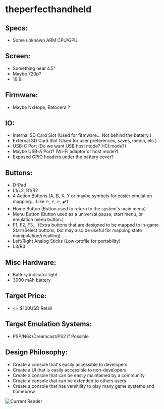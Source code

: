 # theperfecthandheld

## Specs:
* Some unknown ARM CPU/GPU

## Screen:
* Something near 4.5"
* Maybe 720p?
* 16:9

## Firmware:
* Maybe NxHope, Batocera ?

## IO:
* Internal SD Card Slot (Used for firmware... Not behind the battery.)
* External SD Card Slot (Used for user preferences, saves, media, etc.)
* USB-C Port (Do we want USB host mode? HCI mode?)
* Maybe USB-A Port? (Wi-Fi adaptor or host mode?)
* Exposed GPIO headers under the battery cover?

## Buttons:
* D-Pad
* L1/L2, R1/R2
* 4 Action Buttons (A, B, X, Y or maybe symbols for easier emulation mapping... Like 🔥, ⚡, ⭐, ✔️)
* Home Button (Button used to return to the system's main menu)
* Menu Button (Button used as a universal pause, start menu, or emulation menu button.)
* F1, F2, F3... (Extra buttons that are designed to be mapped to in-game Start/Select buttons, but may also be useful for mapping state manipulation/recalling)
* Left/Right Analog Sticks (Low-profile for portability)
* L3/R3

## Misc Hardware:
* Battery indicator light
* 3000 mAh battery

## Target Price:
* <= $100USD Retail

## Target Emulation Systems:
* PSP/N64/Dreamcast/PS2 If Possible

## Design Philosophy:
* Create a console that's easily accessible to developers
* Create a UI that is easily accessible to non-developers
* Create a console that can be easily maintained by a community
* Create a console that can be extended to others users
* Create a console that has versitility to play many game systems and homebrew

![Current Render]("/Mock-Ups/Current.png")